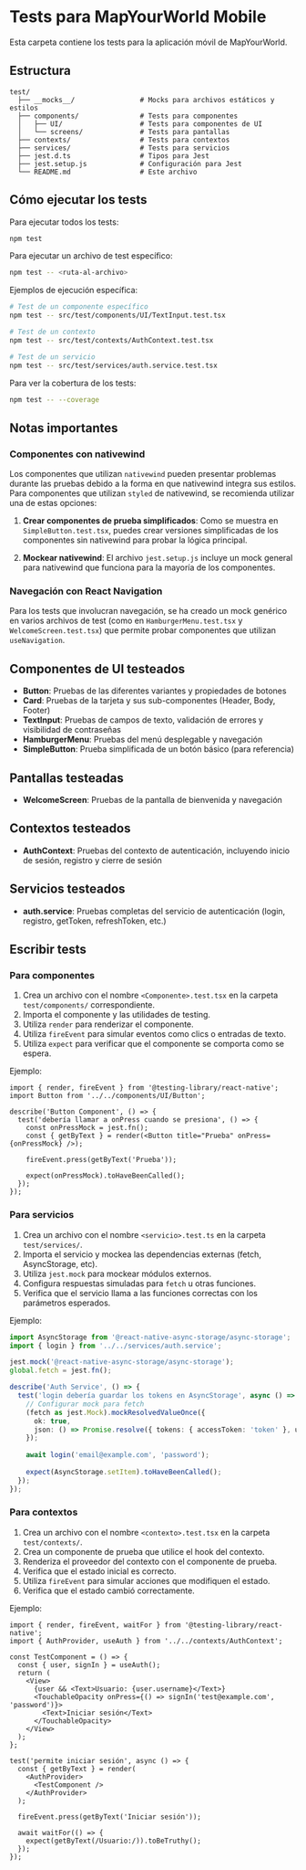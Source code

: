 # Tests para MapYourWorld Mobile

Esta carpeta contiene los tests para la aplicación móvil de MapYourWorld.

## Estructura

```
test/
  ├── __mocks__/                # Mocks para archivos estáticos y estilos
  ├── components/               # Tests para componentes
  │   ├── UI/                   # Tests para componentes de UI
  │   └── screens/              # Tests para pantallas
  ├── contexts/                 # Tests para contextos
  ├── services/                 # Tests para servicios
  ├── jest.d.ts                 # Tipos para Jest
  ├── jest.setup.js             # Configuración para Jest
  └── README.md                 # Este archivo
```

## Cómo ejecutar los tests

Para ejecutar todos los tests:

```bash
npm test
```

Para ejecutar un archivo de test específico:

```bash
npm test -- <ruta-al-archivo>
```

Ejemplos de ejecución específica:

```bash
# Test de un componente específico
npm test -- src/test/components/UI/TextInput.test.tsx

# Test de un contexto
npm test -- src/test/contexts/AuthContext.test.tsx

# Test de un servicio
npm test -- src/test/services/auth.service.test.tsx
```

Para ver la cobertura de los tests:

```bash
npm test -- --coverage
```

## Notas importantes

### Componentes con nativewind

Los componentes que utilizan `nativewind` pueden presentar problemas durante las pruebas debido a la forma en que nativewind integra sus estilos. Para componentes que utilizan `styled` de nativewind, se recomienda utilizar una de estas opciones:

1. **Crear componentes de prueba simplificados**: Como se muestra en `SimpleButton.test.tsx`, puedes crear versiones simplificadas de los componentes sin nativewind para probar la lógica principal.

2. **Mockear nativewind**: El archivo `jest.setup.js` incluye un mock general para nativewind que funciona para la mayoría de los componentes.

### Navegación con React Navigation

Para los tests que involucran navegación, se ha creado un mock genérico en varios archivos de test (como en `HamburgerMenu.test.tsx` y `WelcomeScreen.test.tsx`) que permite probar componentes que utilizan `useNavigation`.

## Componentes de UI testeados

- **Button**: Pruebas de las diferentes variantes y propiedades de botones
- **Card**: Pruebas de la tarjeta y sus sub-componentes (Header, Body, Footer)
- **TextInput**: Pruebas de campos de texto, validación de errores y visibilidad de contraseñas
- **HamburgerMenu**: Pruebas del menú desplegable y navegación
- **SimpleButton**: Prueba simplificada de un botón básico (para referencia)

## Pantallas testeadas

- **WelcomeScreen**: Pruebas de la pantalla de bienvenida y navegación

## Contextos testeados

- **AuthContext**: Pruebas del contexto de autenticación, incluyendo inicio de sesión, registro y cierre de sesión

## Servicios testeados

- **auth.service**: Pruebas completas del servicio de autenticación (login, registro, getToken, refreshToken, etc.)

## Escribir tests

### Para componentes

1. Crea un archivo con el nombre `<Componente>.test.tsx` en la carpeta `test/components/` correspondiente.
2. Importa el componente y las utilidades de testing.
3. Utiliza `render` para renderizar el componente.
4. Utiliza `fireEvent` para simular eventos como clics o entradas de texto.
5. Utiliza `expect` para verificar que el componente se comporta como se espera.

Ejemplo:

```tsx
import { render, fireEvent } from '@testing-library/react-native';
import Button from '../../components/UI/Button';

describe('Button Component', () => {
  test('debería llamar a onPress cuando se presiona', () => {
    const onPressMock = jest.fn();
    const { getByText } = render(<Button title="Prueba" onPress={onPressMock} />);
    
    fireEvent.press(getByText('Prueba'));
    
    expect(onPressMock).toHaveBeenCalled();
  });
});
```

### Para servicios

1. Crea un archivo con el nombre `<servicio>.test.ts` en la carpeta `test/services/`.
2. Importa el servicio y mockea las dependencias externas (fetch, AsyncStorage, etc).
3. Utiliza `jest.mock` para mockear módulos externos.
4. Configura respuestas simuladas para `fetch` u otras funciones.
5. Verifica que el servicio llama a las funciones correctas con los parámetros esperados.

Ejemplo:

```ts
import AsyncStorage from '@react-native-async-storage/async-storage';
import { login } from '../../services/auth.service';

jest.mock('@react-native-async-storage/async-storage');
global.fetch = jest.fn();

describe('Auth Service', () => {
  test('login debería guardar los tokens en AsyncStorage', async () => {
    // Configurar mock para fetch
    (fetch as jest.Mock).mockResolvedValueOnce({
      ok: true,
      json: () => Promise.resolve({ tokens: { accessToken: 'token' }, user: {} })
    });
    
    await login('email@example.com', 'password');
    
    expect(AsyncStorage.setItem).toHaveBeenCalled();
  });
});
```

### Para contextos

1. Crea un archivo con el nombre `<contexto>.test.tsx` en la carpeta `test/contexts/`.
2. Crea un componente de prueba que utilice el hook del contexto.
3. Renderiza el proveedor del contexto con el componente de prueba.
4. Verifica que el estado inicial es correcto.
5. Utiliza `fireEvent` para simular acciones que modifiquen el estado.
6. Verifica que el estado cambió correctamente.

Ejemplo:

```tsx
import { render, fireEvent, waitFor } from '@testing-library/react-native';
import { AuthProvider, useAuth } from '../../contexts/AuthContext';

const TestComponent = () => {
  const { user, signIn } = useAuth();
  return (
    <View>
      {user && <Text>Usuario: {user.username}</Text>}
      <TouchableOpacity onPress={() => signIn('test@example.com', 'password')}>
        <Text>Iniciar sesión</Text>
      </TouchableOpacity>
    </View>
  );
};

test('permite iniciar sesión', async () => {
  const { getByText } = render(
    <AuthProvider>
      <TestComponent />
    </AuthProvider>
  );
  
  fireEvent.press(getByText('Iniciar sesión'));
  
  await waitFor(() => {
    expect(getByText(/Usuario:/)).toBeTruthy();
  });
}); 